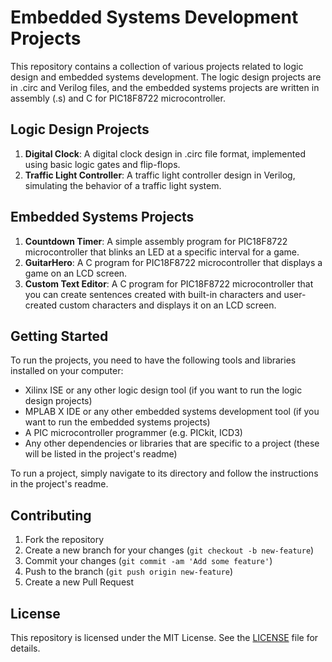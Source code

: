 # Embedded Systems Development Projects

This repository contains a collection of various projects related to logic design and embedded systems development. The logic design projects are in .circ and Verilog files, and the embedded systems projects are written in assembly (.s) and C for PIC18F8722 microcontroller.

## Logic Design Projects

1. **Digital Clock**: A digital clock design in .circ file format, implemented using basic logic gates and flip-flops.
2. **Traffic Light Controller**: A traffic light controller design in Verilog, simulating the behavior of a traffic light system.

## Embedded Systems Projects

1. **Countdown Timer**: A simple assembly program for PIC18F8722 microcontroller that blinks an LED at a specific interval for a game.
2. **GuitarHero**: A C program for PIC18F8722 microcontroller that displays a game on an LCD screen.
3. **Custom Text Editor**: A C program for PIC18F8722 microcontroller that you can create sentences created with built-in characters and user-created custom characters and displays it on an LCD screen.

## Getting Started

To run the projects, you need to have the following tools and libraries installed on your computer:

- Xilinx ISE or any other logic design tool (if you want to run the logic design projects)
- MPLAB X IDE or any other embedded systems development tool (if you want to run the embedded systems projects)
- A PIC microcontroller programmer (e.g. PICkit, ICD3)
- Any other dependencies or libraries that are specific to a project (these will be listed in the project's readme)

To run a project, simply navigate to its directory and follow the instructions in the project's readme.

## Contributing

1. Fork the repository
2. Create a new branch for your changes (`git checkout -b new-feature`)
3. Commit your changes (`git commit -am 'Add some feature'`)
4. Push to the branch (`git push origin new-feature`)
5. Create a new Pull Request

## License

This repository is licensed under the MIT License. See the [LICENSE](LICENSE) file for details.

